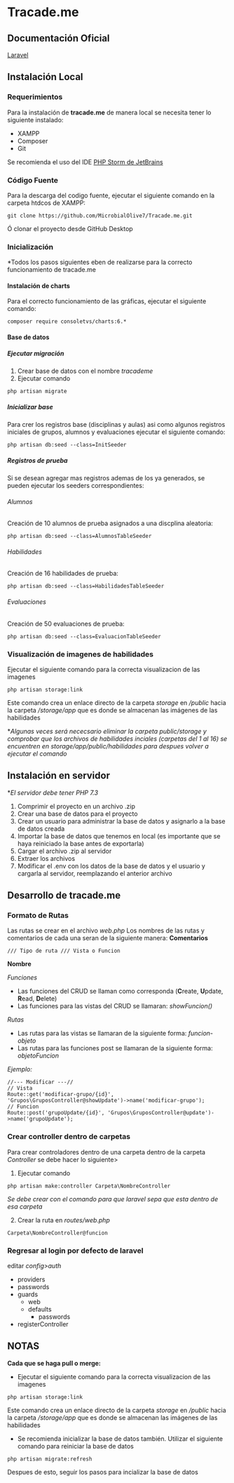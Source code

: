 # Tracade.me

## Documentación Oficial
[Laravel](https://laravel.com/docs/6.x)

## Instalación Local
### Requerimientos
Para la instalación de **tracade.me** de manera local se necesita tener lo siguiente instalado:
* XAMPP
* Composer
* Git

Se recomienda el uso del IDE [PHP Storm de JetBrains](https://www.jetbrains.com/es-es/phpstorm/download/#section=windows)

### Código Fuente
Para la descarga del codigo fuente, ejecutar el siguiente comando en la carpeta htdcos de XAMPP:
 ```
git clone https://github.com/MicrobialOlive7/Tracade.me.git
 ```
 
Ó clonar el  proyecto desde GitHub Desktop

### Inicialización
*Todos los pasos siguientes eben de realizarse para la correcto funcionamiento de tracade.me

#### Instalación de charts
Para el correcto funcionamiento de las gráficas, ejecutar el siguiente comando:
 ```
composer require consoletvs/charts:6.*
 ```
#### Base de datos

##### Ejecutar migración
1. Crear base de datos con el nombre *tracademe* 
2. Ejecutar comando
```
php artisan migrate
```
##### Inicializar base
Para crer los registros base (disciplinas y aulas) asi como algunos registros iniciales de grupos, alumnos y evaluaciones ejecutar el siguiente comando:
```
php artisan db:seed --class=InitSeeder
```
##### Registros de prueba
Si se desean agregar mas registros ademas de los ya generados, se pueden ejecutar los seeders correspondientes:
###### Alumnos
Creación de 10 alumnos de prueba asignados a una discplina aleatoria:
```
php artisan db:seed --class=AlumnosTableSeeder
```
###### Habilidades
Creación de 16 habilidades de prueba:
```
php artisan db:seed --class=HabilidadesTableSeeder
```

###### Evaluaciones
Creación de 50 evaluaciones de prueba:
```
php artisan db:seed --class=EvaluacionTableSeeder
```

### Visualización de imagenes de habilidades
Ejecutar el siguiente comando para la correcta visualizacion de las imagenes
```
php artisan storage:link
```
Este comando crea un enlace directo de la carpeta *storage* en */public* hacia la carpeta */storage/app* que es donde se almacenan
las imágenes de las habilidades

**Algunas veces será nececsario eliminar la carpeta public/storage y comprobar que los archivos de habilidades inciales (carpetas del 1 al 16) se encuentren en storage/app/public/habilidades para despues volver a ejecutar el comando*

## Instalación en servidor
**El servidor debe tener PHP 7.3*
1. Comprimir el proyecto en un archivo .zip
2. Crear una base de datos para el proyecto
3. Crear un usuario para administrar la base de datos y asignarlo a la base de datos creada
4. Importar la base de datos que tenemos en local (es importante que se haya reiniciado la base antes de exportarla)
4. Cargar el archivo .zip al servidor
5. Extraer los archivos
6. Modificar el .env con los datos de la base de datos y el usuario y cargarla al servidor, reemplazando el anterior archivo

## Desarrollo de tracade.me
### Formato de Rutas
Las rutas se crear en el archivo *web.php*
Los nombres de las rutas y comentarios de cada una seran de la siguiente manera:
**Comentarios**
 ```
/// Tipo de ruta /// Vista o Funcion
 ```
 
**Nombre**

*Funciones*
* Las funciones del CRUD se llaman como corresponda (**C**reate, **U**pdate, **R**ead, **D**elete)
* Las funciones para las vistas del CRUD se llamaran: *showFuncion()*

*Rutas*
* Las rutas para las vistas se llamaran de la siguiente forma: *funcion-objeto*
* Las rutas para las funciones post se llamaran de la siguiente forma: *objetoFuncion*

*Ejemplo:*
```
//--- Modificar ---//
// Vista
Route::get('modificar-grupo/{id}', 'Grupos\GruposController@showUpdate')->name('modificar-grupo');
// Funcion
Route::post('grupoUpdate/{id}', 'Grupos\GruposController@update')->name('grupoUpdate');
 ```

### Crear controller dentro de carpetas
Para crear controladores dentro de una carpeta dentro de la carpeta *Controller* se debe hacer lo siguiente>

1. Ejecutar  comando
```
php artisan make:controller Carpeta\NombreController
```

*Se debe crear con el comando para que laravel sepa que esta
     dentro de esa carpeta*
     
2. Crear la ruta en *routes/web.php*
 ```
 Carpeta\NombreController@funcion
 ```
 
### Regresar al login por defecto de laravel
 editar *config>auth*
 
* providers 
* passwords
* guards
    * web
    * defaults
        * passwords
 * registerController
  
 
## NOTAS
**Cada que se haga pull o merge:**

+ Ejecutar el siguiente comando para la correcta visualizacion de las imagenes
```
php artisan storage:link
```
Este comando crea un enlace directo de la carpeta *storage* en */public* hacia la carpeta */storage/app* que es donde se almacenan
las imágenes de las habilidades

+ Se recomienda inicializar la base de datos también. Utilizar el siguiente comando para reiniciar la base de datos
```
php artisan migrate:refresh
```
Despues de esto, seguir los pasos para incializar la base de datos
